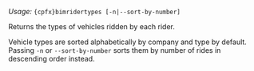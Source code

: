*Usage:* `{cpfx}bimridertypes [-n|--sort-by-number]`

Returns the types of vehicles ridden by each rider.

Vehicle types are sorted alphabetically by company and type by default. Passing `-n` or `--sort-by-number` sorts them by number of rides in descending order instead.
